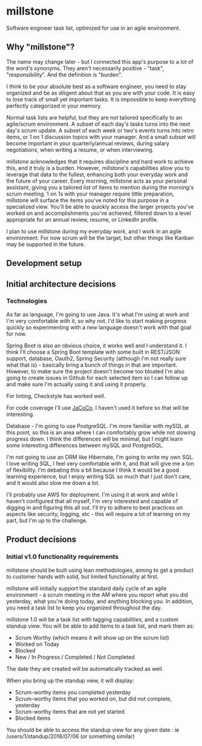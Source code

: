 # millstone
Software engineer task list, optimized for use in an agile environment.

## Why "millstone"?
The name may change later - but I connected this app's purpose to a lot of the word's synonyms.  They aren't necessarily positive - "task", "responsibility".  And the definition is "burden".

I think to be your absolute best as a software engineer, you need to stay organized and be as diligent about that as you are with your code.  It is easy to lose track of small yet important tasks.  It is impossible to keep everything perfectly categorized in your memory.  

Normal task lists are helpful, but they are not tailored specifically to an agile/scrum environment.  A subset of each day's tasks turns into the next day's scrum update.  A subset of each week or two's events turns into retro items, or 1 on 1 discussion topics with your manager.  And a small subset will become important in your quarterly/annual reviews, during salary negotiations, when writing a resume, or when interviewing.  

millstone acknowledges that it requires discipline and hard work to achieve this, and it truly is a burden.  However, millstone's capabilities allow you to leverage that data to the fullest, enhancing both your everyday work and the future of your career.  Every morning, millstone acts as your personal assistant, giving you a tailored list of items to mention during the morning's scrum meeting.  1 on 1s with your manager require little preparation, millstone will surface the items you've noted for this purpose in a specialized view.  You'll be able to quickly access the larger projects you've worked on and accomplishments you've achieved, filtered down to a level appropriate for an annual review, resume, or LinkedIn profile.  

I plan to use millstone during my everyday work, and I work in an agile environment.  For now scrum will be the target, but other things like Kanban may be supported in the future.

## Development setup


## Initial architecture decisions
### Technologies
As far as language, I'm going to use Java.  It's what I'm using at work and I'm very comfortable with it, so why not.  I'd like to start making progress quickly so experimenting with a new language doesn't work with that goal for now.

Spring Boot is also an obvious choice, it works well and I understand it.  I think I'll choose a Spring Boot template with some built in REST/JSON support, database, Oauth2, Spring Security (although I'm not really sure what that is) - basically bring a bunch of things in that are important.  However, to make sure the project doesn't become too bloated I'm also going to create issues in Github for each selected item so I can follow up and make sure I'm actually using it and using it properly.  

For linting, Checkstyle has worked well.

For code coverage I'll use [JaCoCo](https://www.eclemma.org/jacoco/).  I haven't used it before so that will be interesting.
  
Database - I'm going to use PostgreSQL.  I'm more familiar with mySQL at this point, so this is an area where I can comfortably grow while not slowing progress down.  I think the differences will be minimal, but I might learn some interesting differences between mySQL and PostgreSQL.

I'm not going to use an ORM like Hibernate, I'm going to write my own SQL.  I love writing SQL, I feel very comfortable with it, and that will give me a ton of flexibility.  I'm debating this a bit because I think it would be a good learning experience, but I enjoy writing SQL so much that I just don't care, and it would also slow me down a lot. 

I'll probably use AWS for deployment.  I'm using it at work and while I haven't configured that all myself, I'm very interested and capable of digging in and figuring this all out.  I'll try to adhere to best practices on aspects like security, logging, etc - this will require a lot of learning on my part, but I'm up to the challenge.  
## Product decisions
### Initial v1.0 functionality requirements
millstone should be built using lean methodologies, aiming to get a product to customer hands with solid, but limited functionality at first.

millstone will initially support the standard daily cycle of an agile environment - a scrum meeting in the AM where you report what you did yesterday, what you're doing today, and anything blocking you.  In addition, you need a task list to keep you organized throughout the day.

millstone 1.0 will be a task list with tagging capabilities, and a custom standup view.  You will be able to add items to a task list, and mark them as:
* Scrum Worthy (which means it will show up on the scrum list)
* Worked on Today
* Blocked
* New / In Progress / Completed / Not Completed

The date they are created will be automatically tracked as well.

When you bring up the standup view, it will display:
* Scrum-worthy items you completed yesterday
* Scrum-worthy items that you worked on, but did not complete, yesterday
* Scrum-worthy items that are not yet started
* Blocked items

You should be able to access the standup view for any given date : ie /users/1/standup/2018/07/06 (or something similar)
